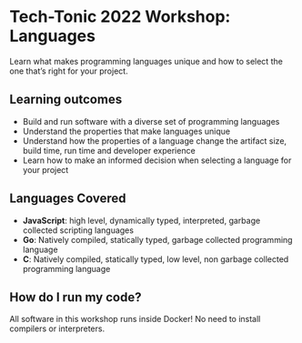 # Tech-Tonic 2022 Workshop: Languages

Learn what makes programming languages unique and how to select the one that’s right for your project.

## Learning outcomes

-   Build and run software with a diverse set of programming languages
-   Understand the properties that make languages unique
-   Understand how the properties of a language change the artifact size, build time, run time and developer experience
-   Learn how to make an informed decision when selecting a language for your project

## Languages Covered

-   **JavaScript**: high level, dynamically typed, interpreted, garbage collected scripting languages
-   **Go**: Natively compiled, statically typed, garbage collected programming language
-   **C**: Natively compiled, statically typed, low level, non garbage collected programming language

## How do I run my code?

All software in this workshop runs inside Docker!
No need to install compilers or interpreters.
